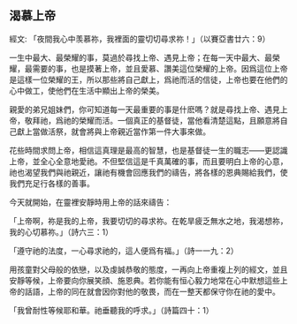 ## 渴慕上帝 ##

經文: 「夜間我心中羡慕祢，我裡面的靈切切尋求祢！」（以賽亞書廿六：9）



一生中最大、最榮耀的事，莫過於尋找上帝、遇見上帝；在每一天中最大、最榮耀，最需要的事，也是摸著上帝，並且愛慕、讚美這位榮耀的上帝。因爲這位上帝是這樣一位榮耀的王，所以那些將自己獻上，爲祂而活的信徒，上帝也要在他們的心中做工，使他們在生活中顯出上帝的榮美。

親愛的弟兄姐妹們，你可知道每一天最重要的事是什麽嗎？就是尋找上帝、遇見上帝，敬拜祂，爲祂的榮耀而活。一個真正的基督徒，當他看清楚這點，且願意將自己獻上當做活祭，就會將與上帝親近當作第一件大事來做。

花些時間求問上帝，相信這真理是最高的智慧，也是基督徒一生的職志——更認識上帝，並全心全意地愛祂。不但堅信這是千真萬確的事，而且要明白上帝的心意，祂也渴望我們與祂親近，讓祂有機會回應我們的禱告，將各樣的恩典賜給我們，使我們充足行各樣的善事。

今天就開始，在靈裡安靜時用上帝的話來禱告：

「上帝啊，祢是我的上帝，我要切切的尋求祢。在乾旱疲乏無水之地，我渴想祢，我的心切慕祢。」（詩六三：1）

「遵守祂的法度，一心尋求祂的，這人便爲有福。」（詩一一九：2）

用孩童對父母般的依戀，以及虔誠恭敬的態度，一再向上帝重複上列的經文，並且安靜等候，上帝要向你展笑顔、施恩典。若你能有恒心毅力地常在心中默想這些上帝的話語，上帝的同在就會因你對他的敬畏，而在一整天都保守你在祂的愛中。

「我曾耐性等候耶和華。祂垂聽我的呼求。」（詩篇四十：1）